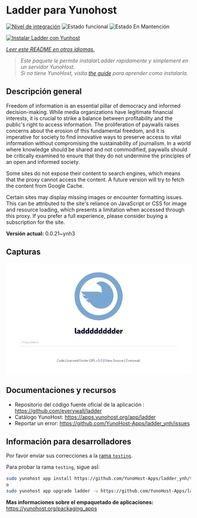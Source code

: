 <!--
Este archivo README esta generado automaticamente<https://github.com/YunoHost/apps/tree/master/tools/readme_generator>
No se debe editar a mano.
-->

# Ladder para Yunohost

[![Nivel de integración](https://dash.yunohost.org/integration/ladder.svg)](https://ci-apps.yunohost.org/ci/apps/ladder/) ![Estado funcional](https://ci-apps.yunohost.org/ci/badges/ladder.status.svg) ![Estado En Mantención](https://ci-apps.yunohost.org/ci/badges/ladder.maintain.svg)

[![Instalar Ladder con Yunhost](https://install-app.yunohost.org/install-with-yunohost.svg)](https://install-app.yunohost.org/?app=ladder)

*[Leer este README en otros idiomas.](./ALL_README.md)*

> *Este paquete le permite instalarLadder rapidamente y simplement en un servidor YunoHost.*  
> *Si no tiene YunoHost, visita [the guide](https://yunohost.org/install) para aprender como instalarla.*

## Descripción general

Freedom of information is an essential pillar of democracy and informed decision-making. While media organizations have legitimate financial interests, it is crucial to strike a balance between profitability and the public's right to access information. The proliferation of paywalls raises concerns about the erosion of this fundamental freedom, and it is imperative for society to find innovative ways to preserve access to vital information without compromising the sustainability of journalism. In a world where knowledge should be shared and not commodified, paywalls should be critically examined to ensure that they do not undermine the principles of an open and informed society.

Some sites do not expose their content to search engines, which means that the proxy cannot access the content. A future version will try to fetch the content from Google Cache.

Certain sites may display missing images or encounter formatting issues. This can be attributed to the site's reliance on JavaScript or CSS for image and resource loading, which presents a limitation when accessed through this proxy. If you prefer a full experience, please consider buying a subscription for the site.

**Versión actual:** 0.0.21~ynh3

## Capturas

![Captura de Ladder](./doc/screenshots/example.png)

## Documentaciones y recursos

- Repositorio del código fuente oficial de la aplicación : <https://github.com/everywall/ladder>
- Catálogo YunoHost: <https://apps.yunohost.org/app/ladder>
- Reportar un error: <https://github.com/YunoHost-Apps/ladder_ynh/issues>

## Información para desarrolladores

Por favor enviar sus correcciones a la [rama `testing`](https://github.com/YunoHost-Apps/ladder_ynh/tree/testing).

Para probar la rama `testing`, sigue asÍ:

```bash
sudo yunohost app install https://github.com/YunoHost-Apps/ladder_ynh/tree/testing --debug
o
sudo yunohost app upgrade ladder -u https://github.com/YunoHost-Apps/ladder_ynh/tree/testing --debug
```

**Mas informaciones sobre el empaquetado de aplicaciones:** <https://yunohost.org/packaging_apps>
